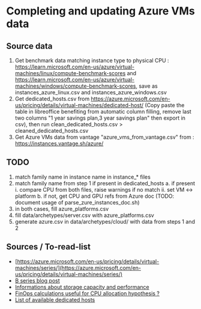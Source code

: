 # Completing and updating Azure VMs data

## Source data

1. Get benchmark data matching instance type to physical CPU : https://learn.microsoft.com/en-us/azure/virtual-machines/linux/compute-benchmark-scores and https://learn.microsoft.com/en-us/azure/virtual-machines/windows/compute-benchmark-scores, save as instances_azure_linux.csv and instances_azure_windows.csv
2. Get dedicated_hosts.csv from https://azure.microsoft.com/en-us/pricing/details/virtual-machines/dedicated-host/ (Copy paste the table in libreoffice benefiting from automatic column filling, remove last two columns "1 year savings plan,3 year savings plan" then export in csv), then run clean_dedicated_hosts.csv > cleaned_dedicated_hosts.csv
3. Get Azure VMs data from vantage "azure_vms_from_vantage.csv" from : https://instances.vantage.sh/azure/

## TODO

1. match family name in instance name in instance_\* files
2. match family name from step 1 if present in dedicated_hosts
    a. if present
        i. compare CPU from both files, raise warnings if no match
        ii. set VM <-> platform
    b. if not, get CPU and GPU refs from Azure doc (TODO: document usage of parse_zure_instances_doc.sh)
3. in both cases, fill azure_platforms.csv
4. fill data/archetypes/server.csv with azure_platforms.csv
5. generate azure.csv in data/archetypes/cloud/ with data from steps 1 and 2

## Sources / To-read-list

- [https://azure.microsoft.com/en-us/pricing/details/virtual-machines/series/](https://azure.microsoft.com/en-us/pricing/details/virtual-machines/series/)
- [B series blog post](https://azure.microsoft.com/en-us/blog/introducing-b-series-our-new-burstable-vm-size/)
- [Informations about storage capacity and performance](https://learn.microsoft.com/fr-fr/azure/virtual-machines/disks-scalability-targets)
- [FinOps calculations useful for CPU allocation hypothesis ?](https://singhkays.medium.com/understanding-the-azure-b-series-and-cpu-credits-cd6ad1c46094)
- [List of available dedicated hosts](https://azure.microsoft.com/en-us/pricing/details/virtual-machines/dedicated-host/#resources)